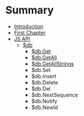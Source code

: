 # Summary

* [Introduction](README.md)
* [First Chapter](chapter1.md)
* [JS API](js_api.md)
   * [$db](db.md)
       * [$db.Get](db.get.md)
       * [$db.GetAll](db.getall.md)
       * [$db.GetAllStrings](db.getallstrings.md)
       * $db.Set
       * $db.Insert
       * $db.Delete
       * $db.Del
       * $db.NextSequence
       * $db.Notify
       * $db.NewId

